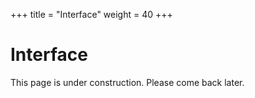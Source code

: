 +++
title = "Interface"
weight = 40
+++

# Interface
This page is under construction. Please come back later.
